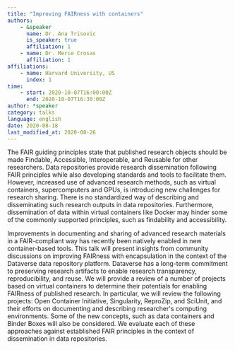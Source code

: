 ```yaml
---
title: "Improving FAIRness with containers"
authors:
    - &speaker
      name: Dr. Ana Trisovic
      is_speaker: true
      affiliation: 1
    - name: Dr. Merce Crosas
      affiliation: 1
affiliations:
    - name: Harvard University, US
      index: 1
time:
    - start: 2020-10-07T16:00:00Z
      end: 2020-10-07T16:30:00Z
author: *speaker
category: talks
language: english
date: 2020-08-18
last_modified_at: 2020-08-26
---
```

The FAIR guiding principles state that published research objects should be made Findable, Accessible, Interoperable, and Reusable for other researchers. Data repositories provide research dissemination following FAIR principles while also developing standards and tools to facilitate them. However, increased use of advanced research methods, such as virtual containers, supercomputers and GPUs, is introducing new challenges for research sharing. There is no standardized way of describing and disseminating such research outputs in data repositories. Furthermore, dissemination of data within virtual containers like Docker may hinder some of the commonly supported principles, such as findability and accessibility.

Improvements in documenting and sharing of advanced research materials in a FAIR-compliant way has recently been natively enabled in new container-based tools. This talk will present insights from community discussions on improving FAIRness with encapsulation in the context of the Dataverse data repository platform. Dataverse has a long-term commitment to preserving research artifacts to enable research transparency, reproducibility, and reuse. We will provide a review of a number of projects based on virtual containers to determine their potentials for enabling FAIRness of published research. In particular, we will review the following projects: Open Container Initiative, Singularity, ReproZip, and SciUnit, and their efforts on documenting and describing researcher's computing environments. Some of the new concepts, such as data containers and Binder Boxes will also be considered. We evaluate each of these approaches against established FAIR principles in the context of dissemination in data repositories.
